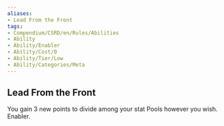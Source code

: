 ```yaml
---
aliases:
- Lead From the Front
tags:
- Compendium/CSRD/en/Rules/Abilities
- Ability
- Ability/Enabler
- Ability/Cost/0
- Ability/Tier/Low
- Ability/Categories/Meta
---
```


  
## Lead From the Front  
You gain 3 new points to divide among your stat Pools however you wish. Enabler.